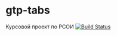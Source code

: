 # gtp-tabs
Курсовой проект по РСОИ
[![Build Status](https://travis-ci.org/reijo1337/gtp-tabs.svg?branch=master)](https://travis-ci.org/reijo1337/gtp-tabs)
